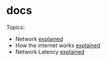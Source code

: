 # docs

Topics:

- Network [explained](/network.md)
- How the internet works [explained](/internet.md)
- Network Latency [explained](/latency.md)
